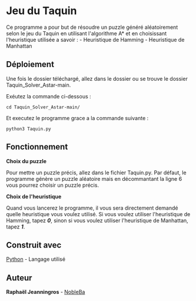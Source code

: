 # Jeu du Taquin

Ce programme a pour but de résoudre un puzzle généré aléatoirement selon le jeu du Taquin en utilisant l'algorithme A* et en choisissant l'heuristique utilisée a savoir : 
    - Heuristique de Hamming
    - Heuristique de Manhattan

## Déploiement

Une fois le dossier téléchargé, allez dans le dossier ou se trouve le dossier Taquin_Solver_Astar-main.

Exéutez la commande ci-dessous :
```
cd Taquin_Solver_Astar-main/
```

Et executez le programme grace a la commande suivante :
```
python3 Taquin.py
```

## Fonctionnement

**Choix du puzzle** 

Pour mettre un puzzle précis, allez dans le fichier Taquin.py.
Par défaut, le programme génère un puzzle aléatoire mais en décommantant la ligne 6 vous pourrez choisir un puzzle précis.

**Choix de l'heuristique**

Quand vous lancerez le programme, il vous sera directement demandé quelle heuristique vous voulez utilisé.
Si vous voulez utiliser l'heuristique de Hamming, tapez ***0***, sinon si vous voulez utiliser l'heuristique de Manhattan, tapez ***1***.

## Construit avec

[Python](https://www.python.org/) - Langage utilisé

## Auteur

**Raphaël Jeanningros** - [NobleBa](https://github.com/NobleBa)
